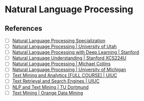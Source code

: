# Natural Language Processing

## References

- [ ] [Natural Language Processing Specialization](https://www.coursera.org/specializations/natural-language-processing)
- [ ] [Natural Language Processing | University of Utah](https://www.youtube.com/playlist?list=PLbuogVdPnkCrPZ4Vc-GRnk730SLhC1L43)
- [ ] [Natural Language Processing with Deep Learning | Stanford](https://www.youtube.com/playlist?list=PLoROMvodv4rMFqRtEuo6SGjY4XbRIVRd4)
- [ ] [Natural Language Understanding | Stanford XCS224U](https://www.youtube.com/playlist?list=PLoROMvodv4rOwvldxftJTmoR3kRcWkJBp)
- [ ] [Natural Language Processing | Michael Collins](https://www.youtube.com/playlist?list=PLA212ij5XG8OTDRl8IWFiJgHR9Ve2k9pv)
- [ ] [Natural Language Processing | University of Michigan](https://www.youtube.com/playlist?list=PLLssT5z_DsK8BdawOVCCaTCO99Ya58ryR)
- [ ] [Text Mining and Analytics [FULL COURSE] | UIUC](https://www.youtube.com/playlist?list=PLLssT5z_DsK8Xwnh_0bjN4KNT81bekvtt)
- [ ] [Text Retrieval and Search Engines | UIUC](https://www.youtube.com/playlist?list=PLLssT5z_DsK8Jk8mpFc_RPzn2obhotfDO)
- [ ] [NLP and Text Mining | TU Dortmund](https://www.youtube.com/playlist?list=PLElvkFQko9beKKzWAugdDUbsi22CFfMT9)
- [ ] [Text Mining | Orange Data Mining](https://www.youtube.com/playlist?list=PLmNPvQr9Tf-Yirm1aN3kHGnhMofrLmEy7)